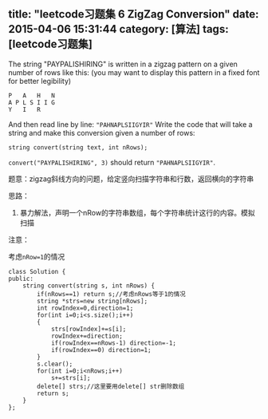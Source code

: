 title: "leetcode习题集 6 ZigZag Conversion"
date: 2015-04-06 15:31:44
category: [算法]
tags: [leetcode习题集]
---

The string "PAYPALISHIRING" is written in a zigzag pattern on a given number of rows like this: (you may want to display this pattern in a fixed font for better legibility)

	P   A   H   N
	A P L S I I G
	Y   I   R

And then read line by line: `"PAHNAPLSIIGYIR"`
Write the code that will take a string and make this conversion given a number of rows:

	string convert(string text, int nRows);
`convert("PAYPALISHIRING", 3)` should return `"PAHNAPLSIIGYIR"`.

题意：zigzag斜线方向的问题，给定竖向扫描字符串和行数，返回横向的字符串

思路：

1. 暴力解法，声明一个nRow的字符串数组，每个字符串统计这行的内容。模拟扫描

注意：

考虑`nRow=1`的情况


```
class Solution {
public:
    string convert(string s, int nRows) {
        if(nRows==1) return s;//考虑nRows等于1的情况
        string *strs=new string[nRows];
        int rowIndex=0,direction=1;
        for(int i=0;i<s.size();i++)
        {
            strs[rowIndex]+=s[i];
            rowIndex+=direction;
            if(rowIndex==nRows-1) direction=-1;
            if(rowIndex==0) direction=1;
        }
        s.clear();
        for(int i=0;i<nRows;i++)
            s+=strs[i];
        delete[] strs;//这里要用delete[] str删除数组
        return s;
    }
};
```